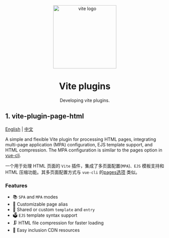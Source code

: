 <div align="center">
  <a href="https://vitejs.dev/">
    <img width="200" height="200" hspace="10" src="https://vitejs.dev/logo.svg" alt="vite logo" />
  </a>
  <h1>Vite plugins</h1>
  <p>
    Developing vite plugins.
  </p>
</div>



## 1. vite-plugin-page-html

[English](./packages/page-html/README.md) | [中文](./packages/page-html/README.zh_CN.md)

A simple and flexible Vite plugin for processing HTML pages, integrating multi-page application (MPA) configuration, EJS template support, and HTML compression. The MPA configuration is similar to the pages option in [vue-cli]((https://cli.vuejs.org/en/config/#pages)).

一个用于处理 HTML 页面的 `Vite` 插件，集成了多页面配置(`MPA`)`、EJS` 模板支持和 HTML 压缩功能。其多页面配置方式与 `vue-cli` 的[pages选项](https://cli.vuejs.org/en/config/#pages) 类似。


### Features

- 📚 `SPA` and `MPA` modes
- 📡 Customizable page alias
- 🔑 Shared or custom `template` and `entry`
- 🗳 `EJS` template syntax support
- 🗜 HTML file compression for faster loading
- 🔗 Easy inclusion CDN resources
